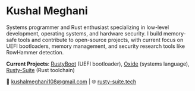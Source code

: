 # Kushal Meghani

Systems programmer and Rust enthusiast specializing in low-level development, operating systems, and hardware security. I build memory-safe tools and contribute to open-source projects, with current focus on UEFI bootloaders, memory management, and security research tools like RowHammer detection.

**Current Projects**: [RustyBoot](https://github.com/KushalMeghani1644/RustyBoot) (UEFI bootloader), [Oxide](https://github.com/KushalMeghani1644/Oxide) (systems language), [Rusty-Suite](https://rusty-suite.tech) (Rust toolchain)

📧 [kushalmeghani108@gmail.com](mailto:kushalmeghani108@gmail.com) | 🌐 [rusty-suite.tech](https://rusty-suite.tech)
